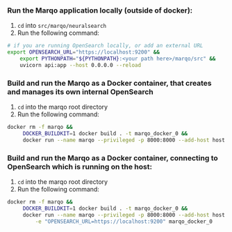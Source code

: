 ### Run the Marqo application locally (outside of docker):

1. `cd` into `src/marqo/neuralsearch`
2. Run the following command:
```bash
# if you are running OpenSearch locally, or add an external URL 
export OPENSEARCH_URL="https://localhost:9200" && 
    export PYTHONPATH="${PYTHONPATH}:<your path here>/marqo/src" &&
    uvicorn api:app --host 0.0.0.0 --reload
```

### Build and run the Marqo as a Docker container, that creates and manages its own internal OpenSearch 
1. `cd` into the marqo root directory
2. Run the following command:
```bash
docker rm -f marqo &&
     DOCKER_BUILDKIT=1 docker build . -t marqo_docker_0 && 
     docker run --name marqo --privileged -p 8000:8000 --add-host host.docker.internal:host-gateway marqo_docker_0
```

### Build and run the Marqo as a Docker container, connecting to OpenSearch which is running on the host:
1. `cd` into the marqo root directory
2. Run the following command:
```bash
docker rm -f marqo &&
     DOCKER_BUILDKIT=1 docker build . -t marqo_docker_0 && 
     docker run --name marqo --privileged -p 8000:8000 --add-host host.docker.internal:host-gateway \
         -e "OPENSEARCH_URL=https://localhost:9200" marqo_docker_0
```